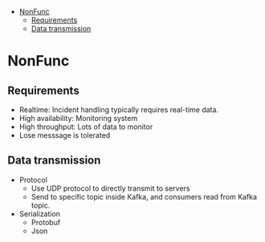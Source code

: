 - [NonFunc](#nonfunc)
  - [Requirements](#requirements)
  - [Data transmission](#data-transmission)

# NonFunc
## Requirements

* Realtime: Incident handling typically requires real-time data.
* High availability: Monitoring system
* High throughput: Lots of data to monitor
* Lose messsage is tolerated

## Data transmission
* Protocol
  * Use UDP protocol to directly transmit to servers
  * Send to specific topic inside Kafka, and consumers read from Kafka topic. 
* Serialization
  * Protobuf
  * Json